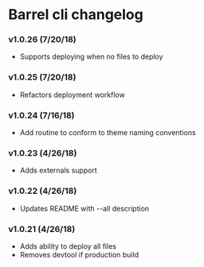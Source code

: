 # Barrel cli changelog

### v1.0.26 (7/20/18)
- Supports deploying when no files to deploy

### v1.0.25 (7/20/18)
- Refactors deployment workflow

### v1.0.24 (7/16/18)
- Add routine to conform to theme naming conventions

### v1.0.23 (4/26/18)
- Adds externals support

### v1.0.22 (4/26/18)
- Updates README with --all description

### v1.0.21 (4/26/18)
- Adds ability to deploy all files
- Removes devtool if production build
